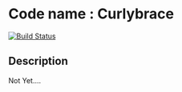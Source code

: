 Code name : Curlybrace
=============================
[![Build Status](https://secure.travis-ci.org/outsideris/curlybrace.png?branch=master)](http://travis-ci.org/outsideris/curlybrace)

## Description
Not Yet....
